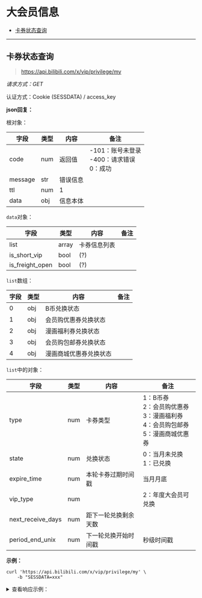 # 大会员信息

- [卡券状态查询](#卡券状态查询)

---

## 卡券状态查询

> https://api.bilibili.com/x/vip/privilege/my

*请求方式：GET*

认证方式：Cookie (SESSDATA) / access_key

**json回复：**

根对象：

| 字段    | 类型 | 内容     | 备注                                              |
| ------- | ---- | -------- | ------------------------------------------------- |
| code    | num  | 返回值   | -101：账号未登录<br />-400：请求错误<br />0：成功 |
| message | str  | 错误信息 |                                                   |
| ttl     | num  | 1        |                                                   |
| data    | obj  | 信息本体 |                                                   |

`data`对象：

| 字段            | 类型  | 内容         | 备注 |
| --------------- | ----- | ------------ | ---- |
| list            | array | 卡券信息列表 |      |
| is_short_vip    | bool  | (?)          |      |
| is_freight_open | bool  | (?)          |      |

`list`数组：

| 字段 | 类型 | 内容                   | 备注 |
| ---- | ---- | ---------------------- | ---- |
| 0    | obj  | B币兑换状态            |      |
| 1    | obj  | 会员购优惠券兑换状态   |      |
| 2    | obj  | 漫画福利券兑换状态     |      |
| 3    | obj  | 会员购包邮券兑换状态   |      |
| 4    | obj  | 漫画商城优惠券兑换状态 |      |

`list`中的对象：

| 字段              | 类型 | 内容                 | 备注                                                         |
| ----------------- | ---- | -------------------- | ------------------------------------------------------------ |
| type              | num  | 卡券类型             | 1：B币券<br />2：会员购优惠券<br />3：漫画福利券<br />4：会员购包邮券<br/>5：漫画商城优惠券 |
| state             | num  | 兑换状态             | 0：当月未兑换<br />1：已兑换                                 |
| expire_time       | num  | 本轮卡券过期时间戳   | 当月月底                                                     |
| vip_type          | num  |                      | 2：年度大会员可兑换                                          |
| next_receive_days | num  | 距下一轮兑换剩余天数 |                                                              |
| period_end_unix   | num  | 下一轮兑换开始时间戳 | 秒级时间戳                                                   |

**示例：**

```shell
curl 'https://api.bilibili.com/x/vip/privilege/my' \
	-b "SESSDATA=xxx"
```

<details>
<summary>查看响应示例：</summary>


```json
{
  "code": 0,
  "message": "0",
  "ttl": 1,
  "data": {
    "list": [
      {
        "type": 1,
        "state": 0,
        "expire_time": 1667231999,
        "vip_type": 2,
        "next_receive_days": 29,
        "period_end_unix": 1667491200
      },
      {
        "type": 2,
        "state": 0,
        "expire_time": 1667231999,
        "vip_type": 2,
        "next_receive_days": 29,
        "period_end_unix": 1667491200
      },
      {
        "type": 3,
        "state": 0,
        "expire_time": 1667231999,
        "vip_type": 2,
        "next_receive_days": 29,
        "period_end_unix": 1667491200
      },
      {
        "type": 4,
        "state": 0,
        "expire_time": 1667231999,
        "vip_type": 2,
        "next_receive_days": 29,
        "period_end_unix": 1667491200
      },
      {
        "type": 5,
        "state": 0,
        "expire_time": 1667231999,
        "vip_type": 2,
        "next_receive_days": 29,
        "period_end_unix": 1667491200
      }
    ],
    "is_short_vip": false,
    "is_freight_open": true
  }
}
```

</details>